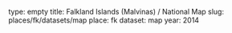 type: empty
title: Falkland Islands (Malvinas) / National Map
slug: places/fk/datasets/map
place: fk
dataset: map
year: 2014
